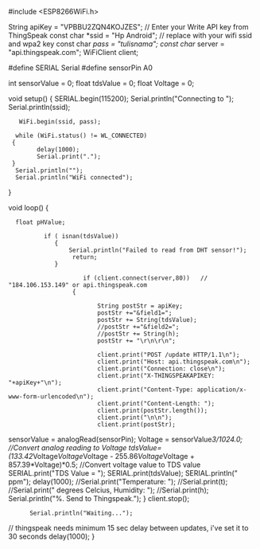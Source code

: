 #include <ESP8266WiFi.h>
 
String apiKey = "VPBBU2ZQN4KOJZES";     //  Enter your Write API key from ThingSpeak
const char *ssid =  "Hp Android";     // replace with your wifi ssid and wpa2 key
const char *pass =  "tulisnama";
const char* server = "api.thingspeak.com";
WiFiClient client;

#define SERIAL Serial
#define sensorPin A0
 
int sensorValue = 0;
float tdsValue = 0;
float Voltage = 0;

void setup() 
{
  SERIAL.begin(115200);
       Serial.println("Connecting to ");
       Serial.println(ssid);
 
 
       WiFi.begin(ssid, pass);
 
      while (WiFi.status() != WL_CONNECTED) 
     {
            delay(1000);
            Serial.print(".");
     }
      Serial.println("");
      Serial.println("WiFi connected");
 
}
 
void loop() 
{
  
      
      float pHValue;
      
              if ( isnan(tdsValue)) 
                 {
                     Serial.println("Failed to read from DHT sensor!");
                      return;
                 }

                         if (client.connect(server,80))   //   "184.106.153.149" or api.thingspeak.com
                      {  
                            
                             String postStr = apiKey;
                             postStr +="&field1=";
                             postStr += String(tdsValue);
                             //postStr +="&field2=";
                             //postStr += String(h);
                             postStr += "\r\n\r\n";
 
                             client.print("POST /update HTTP/1.1\n");
                             client.print("Host: api.thingspeak.com\n");
                             client.print("Connection: close\n");
                             client.print("X-THINGSPEAKAPIKEY: "+apiKey+"\n");
                             client.print("Content-Type: application/x-www-form-urlencoded\n");
                             client.print("Content-Length: ");
                             client.print(postStr.length());
                             client.print("\n\n");
                             client.print(postStr);
                             
sensorValue = analogRead(sensorPin);
    Voltage = sensorValue*3/1024.0; //Convert analog reading to Voltage
    tdsValue=(133.42*Voltage*Voltage*Voltage - 255.86*Voltage*Voltage + 857.39*Voltage)*0.5; //Convert voltage value to TDS value
    SERIAL.print("TDS Value = "); 
    SERIAL.print(tdsValue);
    SERIAL.println(" ppm");
    delay(1000);
                             //Serial.print("Temperature: ");
                             //Serial.print(t);
                             //Serial.print(" degrees Celcius, Humidity: ");
                             //Serial.print(h);
                             Serial.println("%. Send to Thingspeak.");
                        }
          client.stop();
 
          Serial.println("Waiting...");
  
  // thingspeak needs minimum 15 sec delay between updates, i've set it to 30 seconds
  delay(1000);
}
